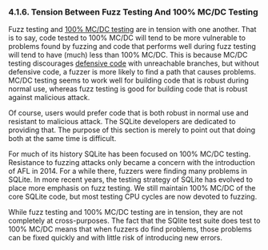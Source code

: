 ### 4\.1\.6\. Tension Between Fuzz Testing And 100% MC/DC Testing


Fuzz testing and [100% MC/DC testing](testing.html#mcdc) are in tension with
one another.
That is to say, code tested to 100% MC/DC will tend to be
more vulnerable to problems found by fuzzing and code that performs
well during fuzz testing will tend to have (much) less than
100% MC/DC.
This is because MC/DC testing discourages [defensive code](testing.html#defcode) with
unreachable branches, but without defensive code, a fuzzer is
more likely to find a path that causes problems. MC/DC testing
seems to work well for building code that is robust during
normal use, whereas fuzz testing is good for building code that is
robust against malicious attack.



Of course, users would prefer code that is both robust in normal
use and resistant to malicious attack. The SQLite developers are
dedicated to providing that. The purpose of this section is merely
to point out that doing both at the same time is difficult.



For much of its history SQLite has been focused on 100% MC/DC testing.
Resistance to fuzzing attacks only became a concern with the introduction
of AFL in 2014\. For a while there, fuzzers were finding many problems
in SQLite. In more recent years, the testing strategy of SQLite has
evolved to place more emphasis on fuzz testing. We still maintain
100% MC/DC of the core SQLite code, but most testing CPU cycles are
now devoted to fuzzing.



While fuzz testing and 100% MC/DC testing are in tension, they
are not completely at cross\-purposes. The fact that the SQlite test
suite does test to 100% MC/DC means that when fuzzers do find problems,
those problems can be fixed quickly and with little risk of introducing
new errors.



